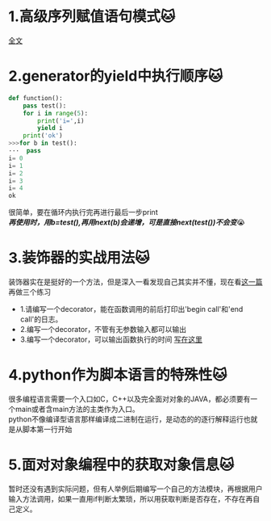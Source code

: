 1.高级序列赋值语句模式:cat:
======
[全文](https://blog.csdn.net/gavin_john/article/details/49906095)


2.generator的yield中执行顺序:cat:
=======
```py
def function():
	pass test():
	for i in range(5):
		print('i=',i)
		yield i 
	print('ok')
>>>for b in test():
···  pass
i= 0
i= 1
i= 2
i= 3
i= 4
ok
```
很简单，要在循环内执行完再进行最后一步print<br>
***再使用时，用b=test(),再用next(b)会递增，可是直接next(test())不会变***:sob:

3.装饰器的实战用法:cat:
=====
装饰器实在是挺好的一个方法，但是深入一看发现自己其实并不懂，现在看[这一篇](https://blog.csdn.net/xiangxianghehe/article/details/77170585)<br>
再做三个练习<br>
* 1.请编写一个decorator，能在函数调用的前后打印出'begin call'和'end call'的日志。
* 2.编写一个decorator，不管有无参数输入都可以输出
* 3.编写一个decorator，可以输出函数执行的时间
[写在这里](https://github.com/justabugg/test/blob/master/try/5.md)

4.python作为脚本语言的特殊性:cat:
======
很多编程语言需要一个入口如C，C++以及完全面对对象的JAVA，都必须要有一个main或者含main方法的主类作为入口。<br>
python不像编译型语言那样编译成二进制在运行，是动态的的逐行解释运行也就是从脚本第一行开始

5.面对对象编程中的获取对象信息:cat:
=======
暂时还没有遇到实际问题，但有人举例后期编写一个自己的方法模块，再根据用户输入方法调用，如果一直用if判断太繁琐，所以用获取判断是否存在，不存在再自己定义。
